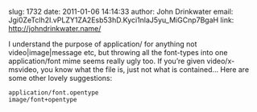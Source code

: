 slug:    1732
date:    2011-01-06 14:14:33
author:  John Drinkwater
email:   Jgi0ZeTclh2I.vPLZY1ZA2Esb53hD.Kyci1nlaJ5yu_MiGCnp7BgaH
link:     http://johndrinkwater.name/

I understand the purpose of application/ for anything not
video|image|message etc, but throwing all the font-types into one
application/font mime seems really ugly too. If you’re given
video/x-msvideo, you know what the file is, just not what is
contained… Here are some other lovely suggestions:

    application/font.opentype
    image/font+opentype
